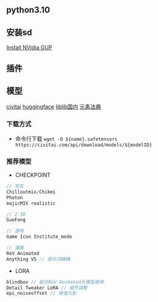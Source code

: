 ## python3.10

## 安装sd
[Install NVidia GUP](https://github.com/AUTOMATIC1111/stable-diffusion-webui/wiki/Install-and-Run-on-NVidia-GPUs)

## 插件

## 模型
[civitai](https://civitai.com/)
[huggingface](https://huggingface.co/)
[liblib国内](https://www.liblib.ai/)
[元素法典](https://docs.qq.com/doc/DWHl3am5Zb05QbGVs)

### 下载方式
* 命令行下载
`wget -O ${name}.safetensors https://civitai.com/api/download/models/${modelID}`

### 推荐模型
* CHECKPOINT
```js
// 写实
Chilloutmix/Chikmi
Photon
majicMIX realistic

// 2.5D
GuoFeng

// 游戏
Game Icon Institute_mode

// 漫画
ReV Animated
Anything V5 // 提示词精确
```

* LORA
```js
blindbox // 配合ReV Animated大模型使用
Detail Tweaker LoRA // 细节调整
epi_noiseoffset // 增强光影
```